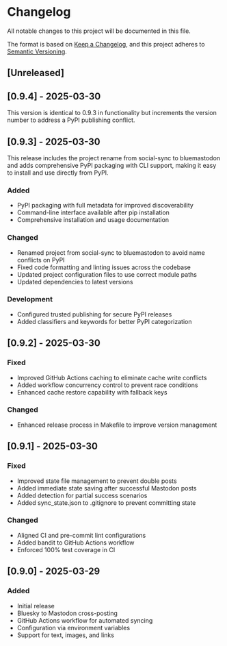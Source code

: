 # Changelog

All notable changes to this project will be documented in this file.

The format is based on [Keep a Changelog](https://keepachangelog.com/en/1.0.0/),
and this project adheres to [Semantic Versioning](https://semver.org/spec/v2.0.0.html).

## [Unreleased]

## [0.9.4] - 2025-03-30

This version is identical to 0.9.3 in functionality but increments the version number to address a PyPI publishing conflict.

## [0.9.3] - 2025-03-30

This release includes the project rename from social-sync to bluemastodon and adds comprehensive PyPI packaging with CLI support, making it easy to install and use directly from PyPI.

### Added
- PyPI packaging with full metadata for improved discoverability
- Command-line interface available after pip installation
- Comprehensive installation and usage documentation

### Changed
- Renamed project from social-sync to bluemastodon to avoid name conflicts on PyPI
- Fixed code formatting and linting issues across the codebase
- Updated project configuration files to use correct module paths
- Updated dependencies to latest versions

### Development
- Configured trusted publishing for secure PyPI releases
- Added classifiers and keywords for better PyPI categorization

## [0.9.2] - 2025-03-30

### Fixed
- Improved GitHub Actions caching to eliminate cache write conflicts
- Added workflow concurrency control to prevent race conditions
- Enhanced cache restore capability with fallback keys

### Changed
- Enhanced release process in Makefile to improve version management

## [0.9.1] - 2025-03-30

### Fixed
- Improved state file management to prevent double posts
- Added immediate state saving after successful Mastodon posts
- Added detection for partial success scenarios
- Added sync_state.json to .gitignore to prevent committing state

### Changed
- Aligned CI and pre-commit lint configurations
- Added bandit to GitHub Actions workflow
- Enforced 100% test coverage in CI

## [0.9.0] - 2025-03-29

### Added
- Initial release
- Bluesky to Mastodon cross-posting
- GitHub Actions workflow for automated syncing
- Configuration via environment variables
- Support for text, images, and links

